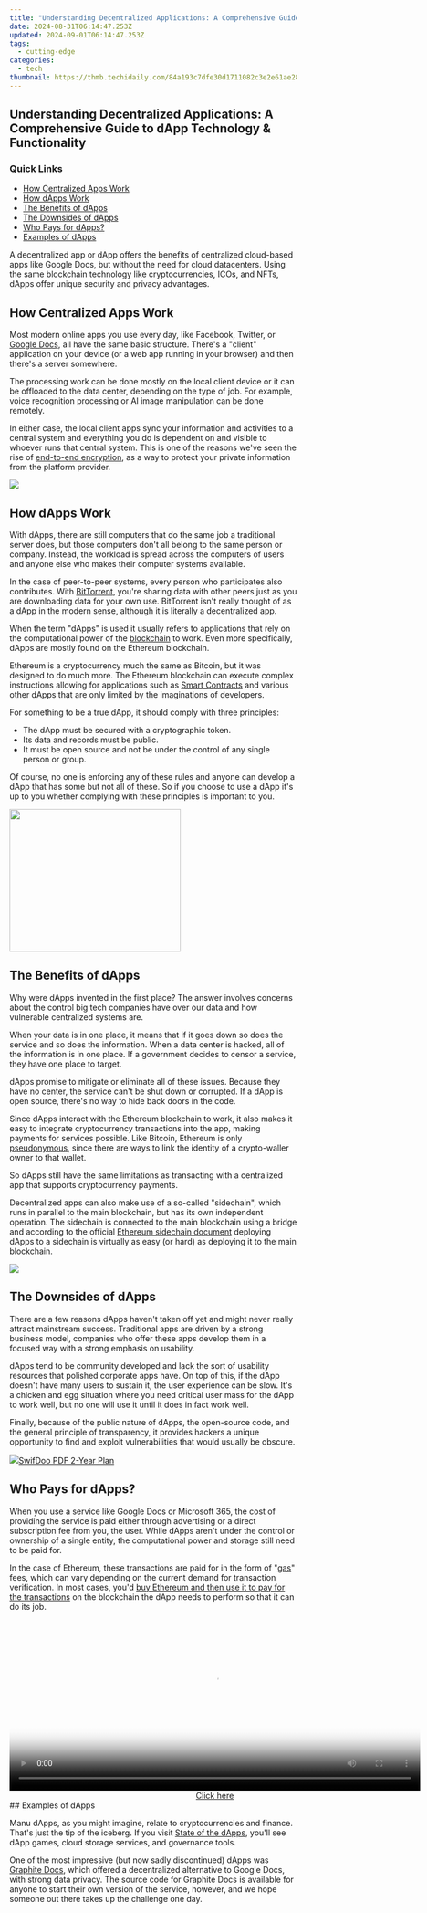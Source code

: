 ```yaml
---
title: "Understanding Decentralized Applications: A Comprehensive Guide to dApp Technology & Functionality"
date: 2024-08-31T06:14:47.253Z
updated: 2024-09-01T06:14:47.253Z
tags:
  - cutting-edge
categories:
  - tech
thumbnail: https://thmb.techidaily.com/84a193c7dfe30d1711082c3e2e61ae28fba386e229daa9e6bb79214392acb3f8.jpg
---
```


## Understanding Decentralized Applications: A Comprehensive Guide to dApp Technology & Functionality

### Quick Links

* [How Centralized Apps Work](https://screen-activity-recording.techidaily.com/updated-2024-approved-maximizing-macs-potential-capturing-the-spirit-of-roblox-games/)
* [How dApps Work](https://windows11.techidaily.com/browser-breakdowns-heres-how-to-get-past-the-roadblocks-in-win-os/)
* [The Benefits of dApps](https://facebook-videos.techidaily.com/2023-how-to-watch-facebook-live-in-2024/)
* [The Downsides of dApps](https://visual-screen-recording.techidaily.com/updated-2024-approved-effortless-gameplay-preservation-for-overwatch/)
* [Who Pays for dApps?](https://screen-mirroring-recording.techidaily.com/new-win11s-ultimate-video-recorder-guide/)
* [Examples of dApps](https://android-pokemon-go.techidaily.com/latest-way-to-get-shiny-meltan-box-in-pokemon-go-mystery-box-on-zte-axon-40-lite-drfone-by-drfone-virtual-android/)

 A decentralized app or dApp offers the benefits of centralized cloud-based apps like Google Docs, but without the need for cloud datacenters. Using the same blockchain technology like cryptocurrencies, ICOs, and NFTs, dApps offer unique security and privacy advantages.

##  How Centralized Apps Work

 Most modern online apps you use every day, like Facebook, Twitter, or [Google Docs](https://facebook-video-footage.techidaily.com/updated-in-2024-digital-domain-decision-which-platform-for-your-videos/), all have the same basic structure. There's a "client" application on your device (or a web app running in your browser) and then there's a server somewhere.

 The processing work can be done mostly on the local client device or it can be offloaded to the data center, depending on the type of job. For example, voice recognition processing or AI image manipulation can be done remotely.

 In either case, the local client apps sync your information and activities to a central system and everything you do is dependent on and visible to whoever runs that central system. This is one of the reasons we've seen the rise of [end-to-end encryption](https://extra-hints.techidaily.com/new-13-creative-ways-to-save-and-store-online-audio-broadcasts/), as a way to protect your private information from the platform provider.

<!-- affiliate ads begin -->
<a href="https://shop.incomedia.eu/order/checkout.php?PRODS=14095146&QTY=1&AFFILIATE=108875&CART=1"><img src="https://secure.2checkout.com/images/merchant/8b6cc3ee5ec407721ce3bf5ff4c0f56b/PRO_BUY_728x90-EN.jpg" border="0"></a>
<!-- affiliate ads end -->
##  How dApps Work

 With dApps, there are still computers that do the same job a traditional server does, but those computers don't all belong to the same person or company. Instead, the workload is spread across the computers of users and anyone else who makes their computer systems available.

 In the case of peer-to-peer systems, every person who participates also contributes. With [BitTorrent](https://win-answers.techidaily.com/overcoming-modern-warfare-pc-fps-drops-and-freezes-with-easy-fixes/), you're sharing data with other peers just as you are downloading data for your own use. BitTorrent isn't really thought of as a dApp in the modern sense, although it is literally a decentralized app.

 When the term "dApps" is used it usually refers to applications that rely on the computational power of the [blockchain](https://facebook-videos.techidaily.com/updated-2024-approved-top-playlist-hits-social-medias-1-10-video-winners/) to work. Even more specifically, dApps are mostly found on the Ethereum blockchain.

 Ethereum is a cryptocurrency much the same as Bitcoin, but it was designed to do much more. The Ethereum blockchain can execute complex instructions allowing for applications such as [Smart Contracts](https://extra-information.techidaily.com/in-2024-automated-opener-your-srt-files-windows-and-mac/) and various other dApps that are only limited by the imaginations of developers.

 For something to be a true dApp, it should comply with three principles:

* The dApp must be secured with a cryptographic token.
* Its data and records must be public.
* It must be open source and not be under the control of any single person or group.

 Of course, no one is enforcing any of these rules and anyone can develop a dApp that has some but not all of these. So if you choose to use a dApp it's up to you whether complying with these principles is important to you.

<!-- affiliate ads begin -->
<a href="https://godlikehost.sjv.io/c/5597632/1920047/21774" target="_top" id="1920047"><img src="//a.impactradius-go.com/display-ad/21774-1920047" border="0" alt="" width="300" height="250"/></a><img height="0" width="0" src="https://imp.pxf.io/i/5597632/1920047/21774" style="position:absolute;visibility:hidden;" border="0" />
<!-- affiliate ads end -->
##  The Benefits of dApps

 Why were dApps invented in the first place? The answer involves concerns about the control big tech companies have over our data and how vulnerable centralized systems are.

 When your data is in one place, it means that if it goes down so does the service and so does the information. When a data center is hacked, all of the information is in one place. If a government decides to censor a service, they have one place to target.

 dApps promise to mitigate or eliminate all of these issues. Because they have no center, the service can't be shut down or corrupted. If a dApp is open source, there's no way to hide back doors in the code.

 Since dApps interact with the Ethereum blockchain to work, it also makes it easy to integrate cryptocurrency transactions into the app, making payments for services possible. Like Bitcoin, Ethereum is only [pseudonymous](https://activate-lock.techidaily.com/how-to-bypass-activation-lock-on-apple-watch-or-iphone-15-pro-by-drfone-ios/), since there are ways to link the identity of a crypto-waller owner to that wallet.

 So dApps still have the same limitations as transacting with a centralized app that supports cryptocurrency payments.

 Decentralized apps can also make use of a so-called "sidechain", which runs in parallel to the main blockchain, but has its own independent operation. The sidechain is connected to the main blockchain using a bridge and according to the official [Ethereum sidechain document](https://ethereum.org/en/developers/docs/scaling/sidechains/) deploying dApps to a sidechain is virtually as easy (or hard) as deploying it to the main blockchain.

<!-- affiliate ads begin -->
<a href="https://secure.2checkout.com/order/checkout.php?PRODS=4620780&QTY=1&AFFILIATE=108875&CART=1"><img src="https://secure.avangate.com/images/merchant/07dd4d5a72f5740ef0f035f201951476/728__90banner.jpg" border="0"></a>
<!-- affiliate ads end -->
##  The Downsides of dApps

 There are a few reasons dApps haven't taken off yet and might never really attract mainstream success. Traditional apps are driven by a strong business model, companies who offer these apps develop them in a focused way with a strong emphasis on usability.

 dApps tend to be community developed and lack the sort of usability resources that polished corporate apps have. On top of this, if the dApp doesn't have many users to sustain it, the user experience can be slow. It's a chicken and egg situation where you need critical user mass for the dApp to work well, but no one will use it until it does in fact work well.

 Finally, because of the public nature of dApps, the open-source code, and the general principle of transparency, it provides hackers a unique opportunity to find and exploit vulnerabilities that would usually be obscure.

<!-- affiliate ads begin -->
<a href="https://purchase.swifdoo.com/order/checkout.php?PRODS=40002580&QTY=1&AFFILIATE=108875&CART=1"><img src="https://secure.avangate.com/images/merchant/8b932759a5a04ddb34bf79e3f9072e4b/products/3_Product%20box%20white-1024x1024.png" border="0">SwifDoo PDF 2-Year Plan</a>
<!-- affiliate ads end -->
##  Who Pays for dApps?

 When you use a service like Google Docs or Microsoft 365, the cost of providing the service is paid either through advertising or a direct subscription fee from you, the user. While dApps aren't under the control or ownership of a single entity, the computational power and storage still need to be paid for.

 In the case of Ethereum, these transactions are paid for in the form of "[gas](https://screen-video-capture.techidaily.com/new-unleashing-creativity-how-to-master-io-screen-capture-for-2024/)" fees, which can vary depending on the current demand for transaction verification. In most cases, you'd [buy Ethereum and then use it to pay for the transactions](https://ethereum.org/en/dapps/) on the blockchain the dApp needs to perform so that it can do its job.

<!-- affiliate ads begin -->
<span id="1993650">
					<video width="720" height="300" style="cursor:pointer"
           poster="//a.impactradius-go.com/display-clicktoplayimage/1993650.jpeg"
           onclick="if(!this.playClicked){this.play();this.setAttribute('controls',true);this.playClicked=true;}">
	   <source src="//a.impactradius-go.com/display-ad/22993-1993650">
	   <img src="//a.impactradius-go.com/display-clicktoplayimage/1993650.jpeg" style="border: none; height: 100%; width: 100%; object-fit: contain">
	</video>
	<div style="width:720px;text-align:center"><a href="javascript:window.open(decodeURIComponent('https%3A%2F%2Fhomestyler.sjv.io%2Fc%2F5597632%2F1993650%2F22993'), '_blank');void(0);">Click here</a></div>
</span>
<img height="0" width="0" src="https://imp.pxf.io/i/5597632/1993650/22993" style="position:absolute;visibility:hidden;" border="0" />
<!-- affiliate ads end -->
##  Examples of dApps

 Manu dApps, as you might imagine, relate to cryptocurrencies and finance. That's just the tip of the iceberg. If you visit [State of the dApps](https://www.stateofthedapps.com/), you'll see dApp games, cloud storage services, and governance tools.

 One of the most impressive (but now sadly discontinued) dApps was [Graphite Docs](https://www.graphitedocs.com/), which offered a decentralized alternative to Google Docs, with strong data privacy. The source code for Graphite Docs is available for anyone to start their own version of the service, however, and we hope someone out there takes up the challenge one day.

<ins class="adsbygoogle"
     style="display:block"
     data-ad-format="autorelaxed"
     data-ad-client="ca-pub-7571918770474297"
     data-ad-slot="1223367746"></ins>



<ins class="adsbygoogle"
     style="display:block"
     data-ad-client="ca-pub-7571918770474297"
     data-ad-slot="8358498916"
     data-ad-format="auto"
     data-full-width-responsive="true"></ins>


